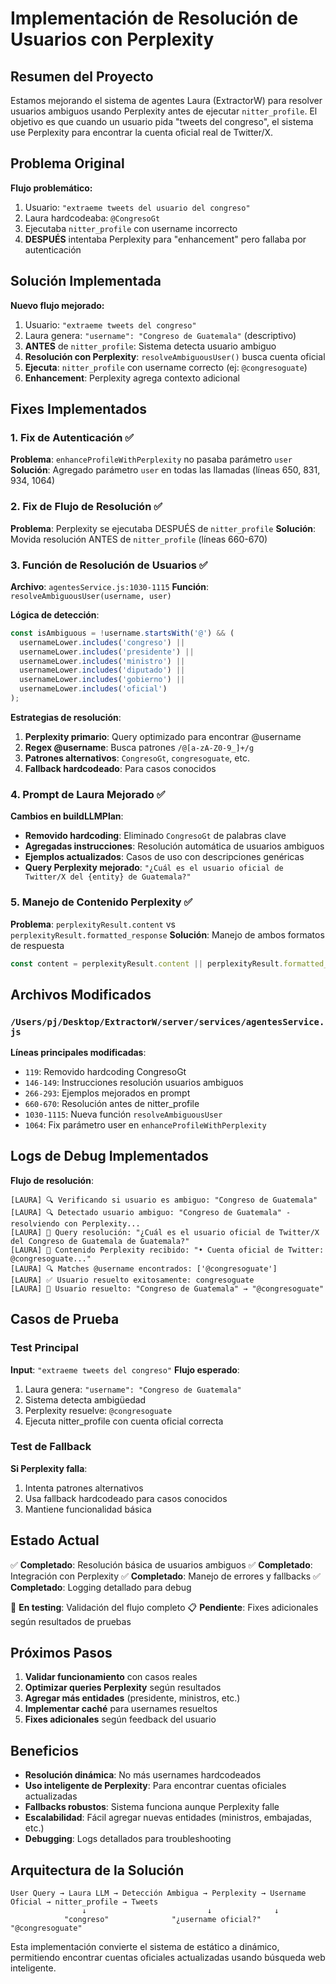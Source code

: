 # Implementación de Resolución de Usuarios con Perplexity

## Resumen del Proyecto

Estamos mejorando el sistema de agentes Laura (ExtractorW) para resolver usuarios ambiguos usando Perplexity antes de ejecutar `nitter_profile`. El objetivo es que cuando un usuario pida "tweets del congreso", el sistema use Perplexity para encontrar la cuenta oficial real de Twitter/X.

## Problema Original

**Flujo problemático:**
1. Usuario: `"extraeme tweets del usuario del congreso"`
2. Laura hardcodeaba: `@CongresoGt` 
3. Ejecutaba `nitter_profile` con username incorrecto
4. **DESPUÉS** intentaba Perplexity para "enhancement" pero fallaba por autenticación

## Solución Implementada

**Nuevo flujo mejorado:**
1. Usuario: `"extraeme tweets del congreso"`
2. Laura genera: `"username": "Congreso de Guatemala"` (descriptivo)
3. **ANTES** de `nitter_profile`: Sistema detecta usuario ambiguo
4. **Resolución con Perplexity**: `resolveAmbiguousUser()` busca cuenta oficial
5. **Ejecuta**: `nitter_profile` con username correcto (ej: `@congresoguate`)
6. **Enhancement**: Perplexity agrega contexto adicional

## Fixes Implementados

### 1. Fix de Autenticación ✅
**Problema**: `enhanceProfileWithPerplexity` no pasaba parámetro `user`
**Solución**: Agregado parámetro `user` en todas las llamadas (líneas 650, 831, 934, 1064)

### 2. Fix de Flujo de Resolución ✅ 
**Problema**: Perplexity se ejecutaba DESPUÉS de `nitter_profile`
**Solución**: Movida resolución ANTES de `nitter_profile` (líneas 660-670)

### 3. Función de Resolución de Usuarios ✅
**Archivo**: `agentesService.js:1030-1115`
**Función**: `resolveAmbiguousUser(username, user)`

**Lógica de detección**:
```javascript
const isAmbiguous = !username.startsWith('@') && (
  usernameLower.includes('congreso') ||
  usernameLower.includes('presidente') ||
  usernameLower.includes('ministro') ||
  usernameLower.includes('diputado') ||
  usernameLower.includes('gobierno') ||
  usernameLower.includes('oficial')
);
```

**Estrategias de resolución**:
1. **Perplexity primario**: Query optimizado para encontrar @username
2. **Regex @username**: Busca patrones `/@[a-zA-Z0-9_]+/g`
3. **Patrones alternativos**: `CongresoGt`, `congresoguate`, etc.
4. **Fallback hardcodeado**: Para casos conocidos

### 4. Prompt de Laura Mejorado ✅
**Cambios en buildLLMPlan**:

- **Removido hardcoding**: Eliminado `CongresoGt` de palabras clave
- **Agregadas instrucciones**: Resolución automática de usuarios ambiguos
- **Ejemplos actualizados**: Casos de uso con descripciones genéricas
- **Query Perplexity mejorado**: `"¿Cuál es el usuario oficial de Twitter/X del {entity} de Guatemala?"`

### 5. Manejo de Contenido Perplexity ✅
**Problema**: `perplexityResult.content` vs `perplexityResult.formatted_response`
**Solución**: Manejo de ambos formatos de respuesta

```javascript
const content = perplexityResult.content || perplexityResult.formatted_response;
```

## Archivos Modificados

### `/Users/pj/Desktop/ExtractorW/server/services/agentesService.js`

**Líneas principales modificadas**:
- `119`: Removido hardcoding CongresoGt 
- `146-149`: Instrucciones resolución usuarios ambiguos
- `266-293`: Ejemplos mejorados en prompt
- `660-670`: Resolución antes de nitter_profile
- `1030-1115`: Nueva función `resolveAmbiguousUser`
- `1064`: Fix parámetro user en `enhanceProfileWithPerplexity`

## Logs de Debug Implementados

**Flujo de resolución**:
```
[LAURA] 🔍 Verificando si usuario es ambiguo: "Congreso de Guatemala"
[LAURA] 🔍 Detectado usuario ambiguo: "Congreso de Guatemala" - resolviendo con Perplexity...
[LAURA] 📝 Query resolución: "¿Cuál es el usuario oficial de Twitter/X del Congreso de Guatemala de Guatemala?"
[LAURA] 📄 Contenido Perplexity recibido: "• Cuenta oficial de Twitter: @congresoguate..."
[LAURA] 🔍 Matches @username encontrados: ['@congresoguate']
[LAURA] ✅ Usuario resuelto exitosamente: congresoguate
[LAURA] 🔄 Usuario resuelto: "Congreso de Guatemala" → "@congresoguate"
```

## Casos de Prueba

### Test Principal
**Input**: `"extraeme tweets del congreso"`
**Flujo esperado**:
1. Laura genera: `"username": "Congreso de Guatemala"`
2. Sistema detecta ambigüedad
3. Perplexity resuelve: `@congresoguate` 
4. Ejecuta nitter_profile con cuenta oficial correcta

### Test de Fallback
**Si Perplexity falla**:
1. Intenta patrones alternativos
2. Usa fallback hardcodeado para casos conocidos
3. Mantiene funcionalidad básica

## Estado Actual

✅ **Completado**: Resolución básica de usuarios ambiguos
✅ **Completado**: Integración con Perplexity
✅ **Completado**: Manejo de errores y fallbacks
✅ **Completado**: Logging detallado para debug

🔄 **En testing**: Validación del flujo completo
📋 **Pendiente**: Fixes adicionales según resultados de pruebas

## Próximos Pasos

1. **Validar funcionamiento** con casos reales
2. **Optimizar queries Perplexity** según resultados
3. **Agregar más entidades** (presidente, ministros, etc.)
4. **Implementar caché** para usernames resueltos
5. **Fixes adicionales** según feedback del usuario

## Beneficios

- **Resolución dinámica**: No más usernames hardcodeados
- **Uso inteligente de Perplexity**: Para encontrar cuentas oficiales actualizadas
- **Fallbacks robustos**: Sistema funciona aunque Perplexity falle
- **Escalabilidad**: Fácil agregar nuevas entidades (ministros, embajadas, etc.)
- **Debugging**: Logs detallados para troubleshooting

## Arquitectura de la Solución

```
User Query → Laura LLM → Detección Ambigua → Perplexity → Username Oficial → nitter_profile → Tweets
                ↓                           ↓              ↓
            "congreso"              "¿username oficial?"   "@congresoguate"
```

Esta implementación convierte el sistema de estático a dinámico, permitiendo encontrar cuentas oficiales actualizadas usando búsqueda web inteligente.